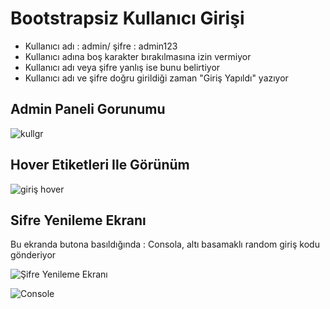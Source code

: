 # Bootstrapsiz Kullanıcı Girişi

- Kullanıcı adı : admin/ şifre : admin123
- Kullanıcı adına boş karakter bırakılmasına izin vermiyor
- Kullanıcı adı veya şifre yanlış ise bunu belirtiyor
- Kullanıcı adı ve şifre doğru girildiği zaman "Giriş Yapıldı" yazıyor



## Admin Paneli Gorunumu

![kullgr](https://user-images.githubusercontent.com/93881127/200088044-34717376-e172-44dc-a1c6-6e0501ebabd9.png)

## Hover Etiketleri Ile Görünüm

![giriş hover](https://user-images.githubusercontent.com/93881127/200113974-1761f628-0bd5-408f-93bd-d91f6541fd79.png)

## Sifre Yenileme Ekranı
Bu ekranda butona basıldığında : Consola, altı basamaklı random giriş kodu gönderiyor

![Şifre Yenileme Ekranı](https://user-images.githubusercontent.com/93881127/200148083-d0773a57-723f-41aa-ae54-77810c94ebf2.png)

 

![Console](https://user-images.githubusercontent.com/93881127/200148109-e0c187bc-8832-473e-a2e3-1195f22999d7.png)

